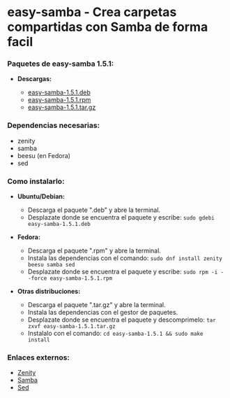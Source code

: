 easy-samba - Crea carpetas compartidas con Samba de forma facil
===============================================================

### Paquetes de easy-samba 1.5.1:

  * **Descargas:**
  
    * [easy-samba-1.5.1.deb](https://github.com/q3aql/easy-samba/releases/download/v1.4/easy-samba-1.5.1.deb)
    * [easy-samba-1.5.1.rpm](https://github.com/q3aql/easy-samba/releases/download/v1.4/easy-samba-1.5.1.rpm)
    * [easy-samba-1.5.1.tar.gz](https://github.com/q3aql/easy-samba/releases/download/v1.4/easy-samba-1.5.1.tar.gz)
    
### Dependencias necesarias:

  * zenity
  * samba
  * beesu (en Fedora)
  * sed

### Como instalarlo:

  * **Ubuntu/Debian:**
    * Descarga el paquete ".deb" y abre la terminal.
    * Desplazate donde se encuentra el paquete y escribe: `sudo gdebi easy-samba-1.5.1.deb`

  * **Fedora:**
    * Descarga el paquete ".rpm" y abre la terminal.
    * Instala las dependencias con el comando: `sudo dnf install zenity beesu samba sed`
    * Desplazate donde se encuentra el paquete y escribe: `sudo rpm -i --force easy-samba-1.5.1.rpm`

  * **Otras distribuciones:**
    * Descarga el paquete ".tar.gz" y abre la terminal.
    * Instala las dependencias con el gestor de paquetes.
    * Desplazate donde se encuentra el paquete y descomprimelo: `tar zxvf easy-samba-1.5.1.tar.gz`
    * Instalalo con el comando: `cd easy-samba-1.5.1 && sudo make install`
  
### Enlaces externos:

  * [Zenity](https://gitlab.gnome.org/GNOME/zenity)
  * [Samba](https://www.samba.org/)
  * [Sed](https://www.gnu.org/software/sed/)
